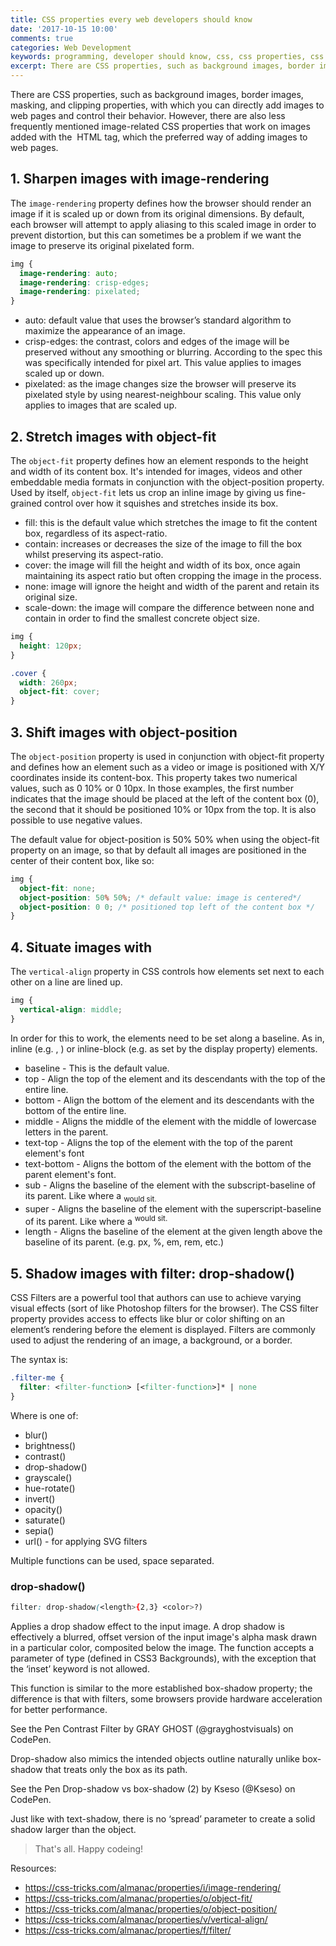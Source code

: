 ```yaml
---
title: CSS properties every web developers should know
date: '2017-10-15 10:00'
comments: true
categories: Web Development
keywords: programming, developer should know, css, css properties, css tricks
excerpt: There are CSS properties, such as background images, border images, masking, and clipping properties, with which you can directly add images to web pages and control their behavior. However, there are also less frequently mentioned image-related CSS properties that work on images added with the <img> HTML tag, which the preferred way of adding images to web pages.
---
```


There are CSS properties, such as background images, border images, masking, and clipping properties, with which you can directly add images to web pages and control their behavior. However, there are also less frequently mentioned image-related CSS properties that work on images added with the <img> HTML tag, which the preferred way of adding images to web pages.

## 1. Sharpen images with image-rendering

The `image-rendering` property defines how the browser should render an image if it is scaled up or down from its original dimensions. By default, each browser will attempt to apply aliasing to this scaled image in order to prevent distortion, but this can sometimes be a problem if we want the image to preserve its original pixelated form.

```css
img {
  image-rendering: auto;
  image-rendering: crisp-edges;
  image-rendering: pixelated;
}
```

- auto: default value that uses the browser’s standard algorithm to maximize the appearance of an image.
- crisp-edges: the contrast, colors and edges of the image will be preserved without any smoothing or blurring. According to the spec this was specifically intended for pixel art. This value applies to images scaled up or down.
- pixelated: as the image changes size the browser will preserve its pixelated style by using nearest-neighbour scaling. This value only applies to images that are scaled up.


## 2. Stretch images with object-fit

The `object-fit` property defines how an element responds to the height and width of its content box. It's intended for images, videos and other embeddable media formats in conjunction with the object-position property. Used by itself, `object-fit` lets us crop an inline image by giving us fine-grained control over how it squishes and stretches inside its box.

- fill: this is the default value which stretches the image to fit the content box, regardless of its aspect-ratio.
- contain: increases or decreases the size of the image to fill the box whilst preserving its aspect-ratio.
- cover: the image will fill the height and width of its box, once again maintaining its aspect ratio but often cropping the image in the process.
- none: image will ignore the height and width of the parent and retain its original size.
- scale-down: the image will compare the difference between none and contain in order to find the smallest concrete object size.

```css
img {
  height: 120px;
}

.cover {
  width: 260px;
  object-fit: cover;
}
```

## 3. Shift images with object-position

The `object-position` property is used in conjunction with object-fit property and defines how an element such as a video or image is positioned with X/Y coordinates inside its content-box. This property takes two numerical values, such as 0 10% or 0 10px. In those examples, the first number indicates that the image should be placed at the left of the content box (0), the second that it should be positioned 10% or 10px from the top. It is also possible to use negative values.

The default value for object-position is 50% 50% when using the object-fit property on an image, so that by default all images are positioned in the center of their content box, like so:

```css
img {
  object-fit: none;
  object-position: 50% 50%; /* default value: image is centered*/
  object-position: 0 0; /* positioned top left of the content box */
}
```


## 4. Situate images with 

The `vertical-align` property in CSS controls how elements set next to each other on a line are lined up.

```css
img {
  vertical-align: middle;
}
```
In order for this to work, the elements need to be set along a baseline. As in, inline (e.g. <span>, <img>) or inline-block (e.g. as set by the display property) elements.

- baseline - This is the default value.
- top - Align the top of the element and its descendants with the top of the entire line.
- bottom - Align the bottom of the element and its descendants with the bottom of the entire line.
- middle - Aligns the middle of the element with the middle of lowercase letters in the parent.
- text-top - Aligns the top of the element with the top of the parent element's font
- text-bottom - Aligns the bottom of the element with the bottom of the parent element's font.
- sub - Aligns the baseline of the element with the subscript-baseline of its parent. Like where a <sub> would sit.
- super - Aligns the baseline of the element with the superscript-baseline of its parent. Like where a <sup> would sit.
- length - Aligns the baseline of the element at the given length above the baseline of its parent. (e.g. px, %, em, rem, etc.)

## 5. Shadow images with filter: drop-shadow()

CSS Filters are a powerful tool that authors can use to achieve varying visual effects (sort of like Photoshop filters for the browser). The CSS filter property provides access to effects like blur or color shifting on an element’s rendering before the element is displayed. Filters are commonly used to adjust the rendering of an image, a background, or a border.

The syntax is:

```css
.filter-me {
  filter: <filter-function> [<filter-function>]* | none
}
```

Where is one of:

- blur()
- brightness()
- contrast()
- drop-shadow()
- grayscale()
- hue-rotate()
- invert()
- opacity()
- saturate()
- sepia()
- url() - for applying SVG filters

Multiple functions can be used, space separated.

### drop-shadow()

```css
filter: drop-shadow(<length>{2,3} <color>?)
```

Applies a drop shadow effect to the input image. A drop shadow is effectively a blurred, offset version of the input image's alpha mask drawn in a particular color, composited below the image. The function accepts a parameter of type (defined in CSS3 Backgrounds), with the exception that the ‘inset’ keyword is not allowed.

This function is similar to the more established box-shadow property; the difference is that with filters, some browsers provide hardware acceleration for better performance.

See the Pen Contrast Filter by GRAY GHOST (@grayghostvisuals) on CodePen.

Drop-shadow also mimics the intended objects outline naturally unlike box-shadow that treats only the box as its path.

See the Pen Drop-shadow vs box-shadow (2) by Kseso (@Kseso) on CodePen.

Just like with text-shadow, there is no ‘spread’ parameter to create a solid shadow larger than the object.

> That's all. Happy codeing!

Resources:

- https://css-tricks.com/almanac/properties/i/image-rendering/
- https://css-tricks.com/almanac/properties/o/object-fit/
- https://css-tricks.com/almanac/properties/o/object-position/
- https://css-tricks.com/almanac/properties/v/vertical-align/
- https://css-tricks.com/almanac/properties/f/filter/
